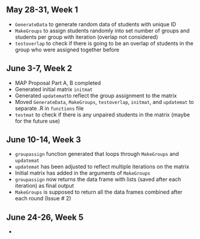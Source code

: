 ## May 28-31, Week 1
- `GenerateData` to generate random data of students with unique ID
- `MakeGroups` to assign students randomly into set number of groups
and students per group with iteration (overlap not considered)
- `testoverlap` to check if there is going to be an overlap of students
in the group who were assigned together before

## June 3-7, Week 2
- MAP Proposal Part A, B completed
- Generated initial matrix `initmat`
- Generated `updatemat`to reflect the group assignment to the matrix
- Moved `GenerateData`, `MakeGroups`, `testoverlap`, `initmat`, and `updatemat`
to separate .R in `functions` file
- `testmat` to check if there is any unpaired students in the matrix
  (maybe for the future use)

## June 10-14, Week 3
- `groupassign` function generated that loops through `MakeGroups` and `updatemat`
- `updatemat` has been adjusted to reflect multiple iterations on the matrix
- Initial matrix has added in the arguments of `MakeGroups`
- `groupassign` now returns the data frame with lists (saved after each iteration) as final output
- `MakeGroups` is supposed to return all the data frames combined after each round (Issue \# 2)

## June 24-26, Week 5
- 
